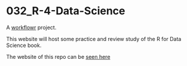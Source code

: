 # 032_R-4-Data-Science

A [workflowr][] project.

[workflowr]: https://github.com/jdblischak/workflowr

This website will host some practice and review study of the R for Data Science book.

The website of this repo can be [seen here](https://ogorodriguez.github.io/032_R-4-Data-Science/)
